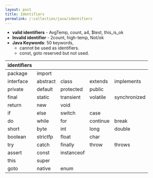 ```yaml
---
layout: post
title: Identifiers
permalink: /:collection/java/identifiers
---
```


* **valid identifiers** - AvgTemp, count, a4, $test, this_is_ok
* **Invalid identifier** - 2count, high-temp, Not/ok
* **Java Keywords**: 50 keywords,
	- cannot be used as identifiers.
	- const, goto reserved but not used.

|identifiers|||||
|---|---|---|---|---|
package     | import 	| 
interface   | abstract  | class     | extends   | implements    |
private 	| default   | protected | public    | 
final       | static    | transient | volatile  | synchronized  |
return      | new       | void      | 
if          | else      | switch    | case      |
do          | while     | for       | continue  | break         |
short       | byte      | int       | long      | double        |
boolean     | strictfp  | float     | char      |
try         | catch     | finally   | throw     | throws        |
assert      | const 	| instanceof|
this        | super
goto 		| native 	| enum      |
